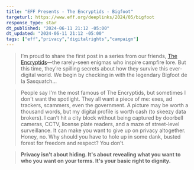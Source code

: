 ```yaml
---
title: "EFF Presents - The Encryptids - Bigfoot"
targeturl: https://www.eff.org/deeplinks/2024/05/bigfoot
response_type: star
dt_published: "2024-06-11 21:12 -05:00"
dt_updated: "2024-06-11 21:12 -05:00"
tags: ["eff","privacy","digitalrights","campaign"]
---
```


> I’m proud to share the first post in a series from our friends, [The Encryptids](https://www.eff.org/Encryptids)—the rarely-seen enigmas who inspire campfire lore. But this time, they’re spilling secrets about how they survive this ever-digital world. We begin by checking in with the legendary Bigfoot de la Sasquatch...

> People say I'm the most famous of The Encryptids, but sometimes I don't want the spotlight. They all want a piece of me: exes, ad trackers, scammers, even the government. A picture may be worth a thousand words, but my digital profile is worth cash (to skeezy data brokers). I can’t hit a city block without being captured by doorbell cameras, CCTV, license plate readers, and a maze of street-level surveillance. It can make you want to give up on privacy altogether. Honey, no. Why should you have to hole up in some dank, busted forest for freedom and respect? You don’t.

> **Privacy isn't about hiding. It's about revealing what you want to who you want on your terms. It's your basic right to dignity.**
